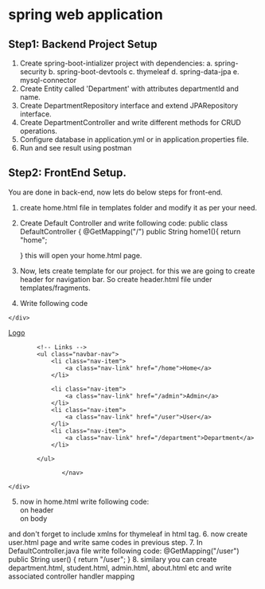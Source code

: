 # spring web application

## Step1: Backend Project Setup
1. Create spring-boot-intializer project with dependencies:
a. spring-security
b. spring-boot-devtools
c. thymeleaf
d. spring-data-jpa
e. mysql-connector
2. Create Entity called 'Department' with attributes departmentId and name.
3. Create DepartmentRepository interface and extend JPARepository interface.
4. Create DepartmentController and write different methods for CRUD operations.
5. Configure database in application.yml or in application.properties file.
6. Run and see result using postman

## Step2: FrontEnd Setup.
You are done in back-end, now lets do below steps for front-end.
1. create home.html file in templates folder and modify it as per your need.
2. Create Default Controller and write following code:
public class DefaultController {
    @GetMapping("/")
    public String home1(){
        return "home";
        
    }
    this will open your home.html page.
3. Now, lets create template for our project. for this we are going to create header for navigation bar. So create header.html file under templates/fragments.
4. Write following code
<!DOCTYPE html>
<html xmlns:th="http://www.thymeleaf.org">
    <head>
        <title>Bootstrap 4 Example</title>
        <meta charset="utf-8" />
    <div th:fragment="header-css">
        <meta name="viewport" content="width=device-width, initial-scale=1" />
        <link rel="stylesheet" href="https://maxcdn.bootstrapcdn.com/bootstrap/4.0.0-beta.2/css/bootstrap.min.css" integrity="sha384-PsH8R72JQ3SOdhVi3uxftmaW6Vc51MKb0q5P2rRUpPvrszuE4W1povHYgTpBfshb" crossorigin="anonymous" />
     
    </div>
</head>
<body>
    <div th:fragment="header">
        <nav class="navbar navbar-expand-sm bg-primary navbar-dark">
            <!-- Brand/logo -->
            <a class="navbar-brand" href="#">Logo</a>

            <!-- Links -->
            <ul class="navbar-nav">
                <li class="nav-item">
                    <a class="nav-link" href="/home">Home</a>
                </li>

                <li class="nav-item">
                    <a class="nav-link" href="/admin">Admin</a>
                </li>
                <li class="nav-item">
                    <a class="nav-link" href="/user">User</a>
                </li>
                <li class="nav-item">
                    <a class="nav-link" href="/department">Department</a>
                </li>

            </ul>

                   </nav>

    </div>
</body>

</html>

5. now in home.html write following code:
    <div th:replace="fragments/header :: header-css" /> on header
    <div th:replace="fragments/header :: header" /> on body 
and don't forget to include xmlns for thymeleaf in html tag.
6. now create user.html page and write same codes in previous step.
7. In DefaultController.java file write following code:
@GetMapping("/user")
    public String user() {
        return "/user";
    }
 8. similary you can create department.html, student.html, admin.html, about.html etc and write associated controller handler mapping

